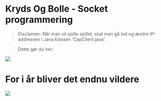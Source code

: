 # Kryds Og Bolle - Socket programmering  

> Disclaimer: Når man vil spille spillet, skal man gå ind og ændre IP-addressen i Java klassen 'CapClient.java'. 

> Dette gør du her:

![](https://i.imgur.com/fpAWr7e.png)

  
    
      
        
        
# For i år bliver det endnu vildere
![](https://i.ytimg.com/vi/PJDiYiDXpE4/maxresdefault.jpg)

